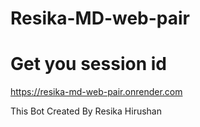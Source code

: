 # Resika-MD-web-pair

# Get you session id

https://resika-md-web-pair.onrender.com







This Bot Created By Resika Hirushan
